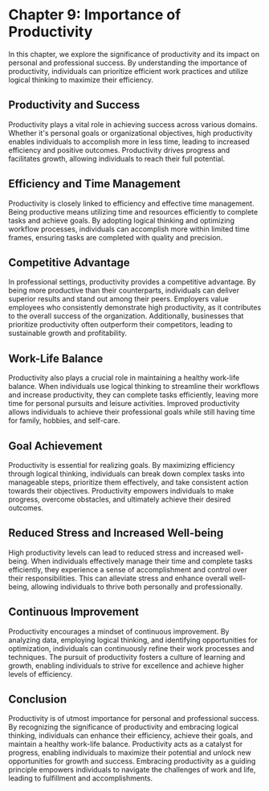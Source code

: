 Chapter 9: Importance of Productivity
=====================================

In this chapter, we explore the significance of productivity and its impact on personal and professional success. By understanding the importance of productivity, individuals can prioritize efficient work practices and utilize logical thinking to maximize their efficiency.

**Productivity and Success**
----------------------------

Productivity plays a vital role in achieving success across various domains. Whether it's personal goals or organizational objectives, high productivity enables individuals to accomplish more in less time, leading to increased efficiency and positive outcomes. Productivity drives progress and facilitates growth, allowing individuals to reach their full potential.

**Efficiency and Time Management**
----------------------------------

Productivity is closely linked to efficiency and effective time management. Being productive means utilizing time and resources efficiently to complete tasks and achieve goals. By adopting logical thinking and optimizing workflow processes, individuals can accomplish more within limited time frames, ensuring tasks are completed with quality and precision.

**Competitive Advantage**
-------------------------

In professional settings, productivity provides a competitive advantage. By being more productive than their counterparts, individuals can deliver superior results and stand out among their peers. Employers value employees who consistently demonstrate high productivity, as it contributes to the overall success of the organization. Additionally, businesses that prioritize productivity often outperform their competitors, leading to sustainable growth and profitability.

**Work-Life Balance**
---------------------

Productivity also plays a crucial role in maintaining a healthy work-life balance. When individuals use logical thinking to streamline their workflows and increase productivity, they can complete tasks efficiently, leaving more time for personal pursuits and leisure activities. Improved productivity allows individuals to achieve their professional goals while still having time for family, hobbies, and self-care.

**Goal Achievement**
--------------------

Productivity is essential for realizing goals. By maximizing efficiency through logical thinking, individuals can break down complex tasks into manageable steps, prioritize them effectively, and take consistent action towards their objectives. Productivity empowers individuals to make progress, overcome obstacles, and ultimately achieve their desired outcomes.

**Reduced Stress and Increased Well-being**
-------------------------------------------

High productivity levels can lead to reduced stress and increased well-being. When individuals effectively manage their time and complete tasks efficiently, they experience a sense of accomplishment and control over their responsibilities. This can alleviate stress and enhance overall well-being, allowing individuals to thrive both personally and professionally.

**Continuous Improvement**
--------------------------

Productivity encourages a mindset of continuous improvement. By analyzing data, employing logical thinking, and identifying opportunities for optimization, individuals can continuously refine their work processes and techniques. The pursuit of productivity fosters a culture of learning and growth, enabling individuals to strive for excellence and achieve higher levels of efficiency.

**Conclusion**
--------------

Productivity is of utmost importance for personal and professional success. By recognizing the significance of productivity and embracing logical thinking, individuals can enhance their efficiency, achieve their goals, and maintain a healthy work-life balance. Productivity acts as a catalyst for progress, enabling individuals to maximize their potential and unlock new opportunities for growth and success. Embracing productivity as a guiding principle empowers individuals to navigate the challenges of work and life, leading to fulfillment and accomplishments.

